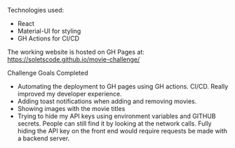 Technologies used:

- React
- Material-UI for styling
- GH Actions for CI/CD

The working website is hosted on GH Pages at:
https://soletscode.github.io/movie-challenge/

Challenge Goals Completed

- Automating the deployment to GH pages using GH actions. CI/CD. Really improved my developer experience.
- Adding toast notifications when adding and removing movies.
- Showing images with the movie titles
- Trying to hide my API keys using environment variables and GITHUB secrets. People can still find it by looking at the network calls. Fully hiding the API key on the front end would require requests be made with a backend server.
